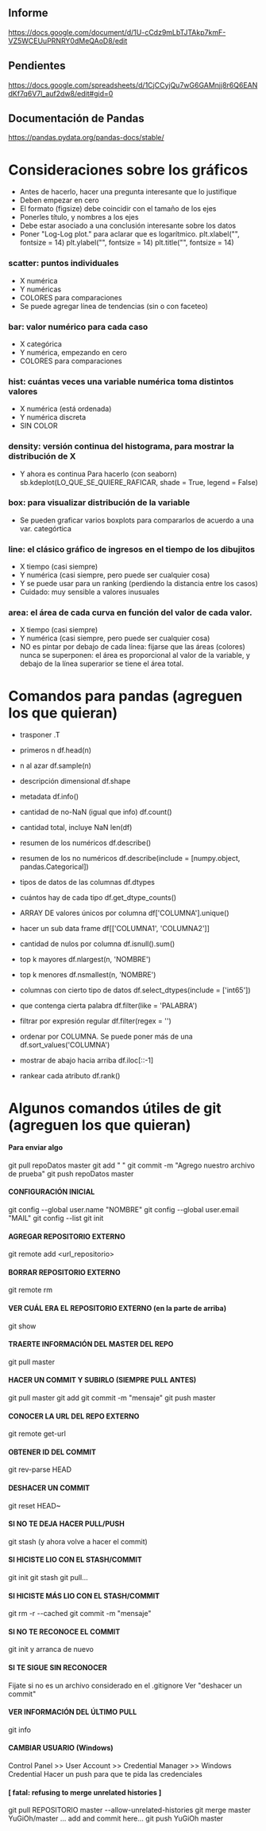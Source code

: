 ## Informe
https://docs.google.com/document/d/1U-cCdz9mLbTJTAkp7kmF-VZ5WCEUuPRNRY0dMeQAoD8/edit

## Pendientes
https://docs.google.com/spreadsheets/d/1CjCCyjQu7wG6GAMnjj8r6Q6EANdKf7q6V7l_auf2dw8/edit#gid=0

## Documentación de Pandas
https://pandas.pydata.org/pandas-docs/stable/

# Consideraciones sobre los gráficos
- Antes de hacerlo, hacer una pregunta interesante que lo justifique
- Deben empezar en cero
- El formato (figsize) debe coincidir con el tamaño de los ejes
- Ponerles título, y nombres a los ejes
- Debe estar asociado a una conclusión interesante sobre los datos
- Poner "Log-Log plot." para aclarar que es logarítmico.
plt.xlabel("", fontsize = 14)
plt.ylabel("", fontsize = 14)
plt.title("", fontsize = 14)

### scatter: puntos individuales
- X numérica
- Y numéricas
- COLORES para comparaciones
- Se puede agregar línea de tendencias (sin o con faceteo)

### bar: valor numérico para cada caso
- X categórica
- Y numérica, empezando en cero
- COLORES para comparaciones

### hist: cuántas veces una variable numérica toma distintos valores
- X numérica (está ordenada)
- Y numérica discreta
- SIN COLOR

### density: versión continua del histograma, para mostrar la distribución de X
- Y ahora es continua
Para hacerlo (con seaborn)
sb.kdeplot(LO_QUE_SE_QUIERE_RAFICAR, shade = True, legend = False)


### box: para visualizar distribución de la variable
- Se pueden graficar varios boxplots para compararlos de acuerdo a una var. categórtica

### line: el clásico gráfico de ingresos en el tiempo de los dibujitos
- X tiempo (casi siempre)
- Y numérica (casi siempre, pero puede ser cualquier cosa)
- Y se puede usar para un ranking (perdiendo la distancia entre los casos)
- Cuidado: muy sensible a valores inusuales

### area: el área de cada curva en función del valor de cada valor.
- X tiempo (casi siempre)
- Y numérica (casi siempre, pero puede ser cualquier cosa)
- NO es pintar por debajo de cada línea: fijarse que las áreas
    (colores) nunca se superponen: el área es proporcional al 
	  valor de la variable, y debajo de la línea superarior se 
	 tiene el área total.


# Comandos para pandas (agreguen los que quieran)

- trasponer
.T 																    

- primeros n
df.head(n)															 

- n al azar
df.sample(n)														 

- descripción dimensional
df.shape

- metadata
df.info()															   

- cantidad de no-NaN (igual que info)
df.count()	

- cantidad total, incluye NaN
len(df)	

- resumen de los numéricos
df.describe() 	

- resumen de los no numéricos
df.describe(include = [numpy.object, pandas.Categorical])		    

- tipos de datos de las columnas
df.dtypes															   

- cuántos hay de cada tipo
df.get_dtype_counts()	

- ARRAY DE valores únicos por columna
df['COLUMNA'].unique()		

- hacer un sub data frame
df[['COLUMNA1', 'COLUMNA2']]

- cantidad de nulos por columna
df.isnull().sum()		

- top k mayores
df.nlargest(n, 'NOMBRE')

- top k menores
df.nsmallest(n, 'NOMBRE')

- columnas con cierto tipo de datos
df.select_dtypes(include = ['int65'])

- que contenga cierta palabra
df.filter(like = 'PALABRA')

- filtrar por expresión regular
df.filter(regex = '\')										

- ordenar por COLUMNA. Se puede poner más de una
df.sort_values('COLUMNA')			

- mostrar de abajo hacia arriba
df.iloc[::-1]		

- rankear cada atributo
df.rank()															    	


# Algunos comandos útiles de git (agreguen los que quieran)

####  Para enviar algo 
git pull repoDatos master
git add " "
git commit -m "Agrego nuestro archivo de prueba"
git push repoDatos master


#### CONFIGURACIÓN INICIAL
git config --global user.name "NOMBRE"
git config --global user.email "MAIL"
git config --list
git init

#### AGREGAR REPOSITORIO EXTERNO
git remote add <nombre> <url_repositorio>

#### BORRAR REPOSITORIO EXTERNO
git remote rm <nombre>

#### VER CUÁL ERA EL REPOSITORIO EXTERNO (en la parte de arriba)
git show

#### TRAERTE INFORMACIÓN DEL MASTER DEL REPO
git pull <nombre> master

#### HACER UN COMMIT Y SUBIRLO (SIEMPRE PULL ANTES)
git pull <nombre> master
git add <algo>
git commit -m "mensaje"
git push <nombre> master

#### CONOCER LA URL DEL REPO EXTERNO
git remote get-url <nombre>

#### OBTENER ID DEL COMMIT
git rev-parse HEAD 

#### DESHACER UN COMMIT
git reset HEAD~

#### SI NO TE DEJA HACER PULL/PUSH 
git stash
(y ahora volve a hacer el commit)

#### SI HICISTE LIO CON EL STASH/COMMIT
git init
git stash
git pull...

#### SI HICISTE MÁS LIO CON EL STASH/COMMIT
git rm -r --cached <carpeta>
git commit -m "mensaje"

#### SI NO TE RECONOCE EL COMMIT
git init y arranca de nuevo

#### SI TE SIGUE SIN RECONOCER
Fijate si no es un archivo considerado en el .gitignore
Ver "deshacer un commit"

#### VER INFORMACIÓN DEL ÚLTIMO PULL
git info

#### CAMBIAR USUARIO (Windows)
Control Panel >> User Account >> Credential Manager >> Windows Credential
Hacer un push para que te pida las credenciales

#### [ fatal: refusing to merge unrelated histories ]
git pull REPOSITORIO master --allow-unrelated-histories
git merge master YuGiOh/master
... add and commit here...
git push YuGiOh master

